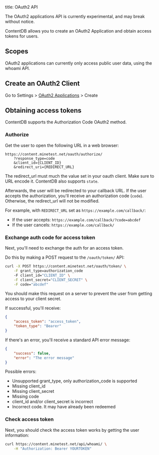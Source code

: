 title: OAuth2 API

<p class="alert alert-warning">
    The OAuth2 applications API is currently experimental, and may break without notice.
</p>

ContentDB allows you to create an OAuth2 Application and obtain access tokens
for users.


## Scopes

OAuth2 applications can currently only access public user data, using the whoami API.


## Create an OAuth2 Client

Go to Settings > [OAuth2 Applications](/user/apps/) > Create


## Obtaining access tokens

ContentDB supports the Authorization Code OAuth2 method.

### Authorize

Get the user to open the following URL in a web browser:

```
https://content.minetest.net/oauth/authorize/
    ?response_type=code
    &client_id={CLIENT_ID}
    &redirect_uri={REDIRECT_URL}
```

The redirect_url must much the value set in your oauth client. Make sure to URL encode it.
ContentDB also supports `state`.

Afterwards, the user will be redirected to your callback URL.
If the user accepts the authorization, you'll receive an authorization code (`code`).
Otherwise, the redirect_url will not be modified.

For example, with `REDIRECT_URL` set as `https://example.com/callback/`:

* If the user accepts: `https://example.com/callback/?code=abcdef`
* If the user cancels: `https://example.com/callback/`

### Exchange auth code for access token

Next, you'll need to exchange the auth for an access token.

Do this by making a POST request to the `/oauth/token/` API:

```bash
curl -X POST https://content.minetest.net/oauth/token/ \
    -F grant_type=authorization_code
    -F client_id="CLIENT_ID" \
    -F client_secret="CLIENT_SECRET" \
    -F code="abcdef" 
```

<p class="alert alert-warning">
    <i class="fas fa-exclamation-circle me-2"></i>
    You should make this request on a server to prevent the user
    from getting access to your client secret.
</p>

If successful, you'll receive:

```json
{
    "access_token": "access_token",
    "token_type": "Bearer"
}
```

If there's an error, you'll receive a standard API error message:

```json
{
    "success": false,
    "error": "The error message"
}
```

Possible errors:

* Unsupported grant_type, only authorization_code is supported
* Missing client_id
* Missing client_secret
* Missing code
* client_id and/or client_secret is incorrect
* Incorrect code. It may have already been redeemed

### Check access token

Next, you should check the access token works by getting the user information:

```bash
curl https://content.minetest.net/api/whoami/ \
    -H "Authorization: Bearer YOURTOKEN"
```
